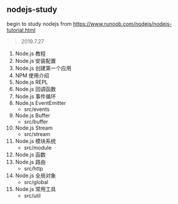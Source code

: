 ## nodejs-study

begin to study nodejs from https://www.runoob.com/nodejs/nodejs-tutorial.html

> 2019.7.27

1. Node.js 教程
2. Node.js 安装配置
3. Node.js 创建第一个应用
4. NPM 使用介绍
5. Node.js REPL
6. Node.js 回调函数
7. Node.js 事件循环
8. Node.js EventEmitter
   - src/events
9. Node.js Buffer
   - src/buffer
10. Node.js Stream
    - src/stream
11. Node.js 模块系统
    - src/module
12. Node.js 函数
13. Node.js 路由
    - src/http
14. Node.js 全局对象
    - src/global
15. Node.js 常用工具
    - src/util
